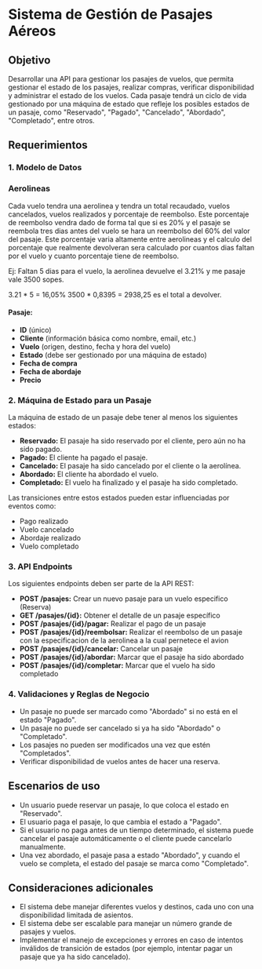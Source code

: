 # Sistema de Gestión de Pasajes Aéreos

## Objetivo
Desarrollar una API para gestionar los pasajes de vuelos, que permita gestionar el estado de los pasajes, realizar compras, verificar disponibilidad y administrar el estado de los vuelos. Cada pasaje tendrá un ciclo de vida gestionado por una máquina de estado que refleje los posibles estados de un pasaje, como "Reservado", "Pagado", "Cancelado", "Abordado", "Completado", entre otros.

## Requerimientos

### 1. Modelo de Datos

### Aerolineas
Cada vuelo tendra una aerolinea y tendra un total recaudado, vuelos cancelados, vuelos realizados y porcentaje de reembolso.
Este porcentaje de reembolso vendra dado de forma tal que si es 20% y el pasaje se reembola tres dias antes del vuelo se hara un reembolso del 60% del valor del pasaje.
Este porcentaje varia altamente entre aerolineas y el calculo del porcentaje que realmente devolveran sera calculado por cuantos dias faltan por el vuelo y cuanto porcentaje tiene de reembolso.

Ej: Faltan 5 dias para el vuelo, la aerolinea devuelve el 3.21% y me pasaje vale 3500 sopes.

3.21 * 5 = 16,05%
3500 * 0,8395 = 2938,25 es el total a devolver.


#### Pasaje:
- **ID** (único)
- **Cliente** (información básica como nombre, email, etc.)
- **Vuelo** (origen, destino, fecha y hora del vuelo)
- **Estado** (debe ser gestionado por una máquina de estado)
- **Fecha de compra**
- **Fecha de abordaje**
- **Precio**

### 2. Máquina de Estado para un Pasaje
La máquina de estado de un pasaje debe tener al menos los siguientes estados:
- **Reservado:** El pasaje ha sido reservado por el cliente, pero aún no ha sido pagado.
- **Pagado:** El cliente ha pagado el pasaje.
- **Cancelado:** El pasaje ha sido cancelado por el cliente o la aerolínea.
- **Abordado:** El cliente ha abordado el vuelo.
- **Completado:** El vuelo ha finalizado y el pasaje ha sido completado.

Las transiciones entre estos estados pueden estar influenciadas por eventos como:
- Pago realizado
- Vuelo cancelado
- Abordaje realizado
- Vuelo completado

### 3. API Endpoints

Los siguientes endpoints deben ser parte de la API REST:

- **POST /pasajes:** Crear un nuevo pasaje para un vuelo especifico (Reserva)
- **GET /pasajes/{id}:** Obtener el detalle de un pasaje específico
- **POST /pasajes/{id}/pagar:** Realizar el pago de un pasaje
- **POST /pasajes/{id}/reembolsar:** Realizar el reembolso de un pasaje con la especificacion de la aerolinea a la cual pernetece el avion
- **POST /pasajes/{id}/cancelar:** Cancelar un pasaje
- **POST /pasajes/{id}/abordar:** Marcar que el pasaje ha sido abordado
- **POST /pasajes/{id}/completar:** Marcar que el vuelo ha sido completado

### 4. Validaciones y Reglas de Negocio
- Un pasaje no puede ser marcado como "Abordado" si no está en el estado "Pagado".
- Un pasaje no puede ser cancelado si ya ha sido "Abordado" o "Completado".
- Los pasajes no pueden ser modificados una vez que estén "Completados".
- Verificar disponibilidad de vuelos antes de hacer una reserva.

## Escenarios de uso
- Un usuario puede reservar un pasaje, lo que coloca el estado en "Reservado".
- El usuario paga el pasaje, lo que cambia el estado a "Pagado".
- Si el usuario no paga antes de un tiempo determinado, el sistema puede cancelar el pasaje automáticamente o el cliente puede cancelarlo manualmente.
- Una vez abordado, el pasaje pasa a estado "Abordado", y cuando el vuelo se completa, el estado del pasaje se marca como "Completado".

## Consideraciones adicionales
- El sistema debe manejar diferentes vuelos y destinos, cada uno con una disponibilidad limitada de asientos.
- El sistema debe ser escalable para manejar un número grande de pasajes y vuelos.
- Implementar el manejo de excepciones y errores en caso de intentos inválidos de transición de estados (por ejemplo, intentar pagar un pasaje que ya ha sido cancelado).
